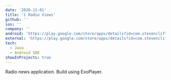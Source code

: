 ```yaml
---
date: '2020-11-01'
title: '1 Radio Views'
github: ''
ios: ''
company: ''
android: 'https://play.google.com/store/apps/details?id=com.stevenclift.scradio&hl=en&gl=US'
external: 'https://play.google.com/store/apps/details?id=com.stevenclift.scradio&hl=en&gl=US'
tech:
  - Java
  - Android SDK
showInProjects: true
---
```


Radio news application. Build using ExoPlayer.
